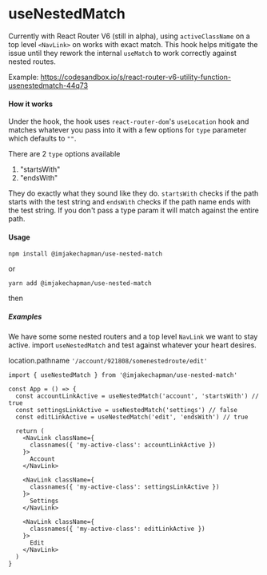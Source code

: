 # useNestedMatch

Currently with React Router V6 (still in alpha), using `activeClassName` on a top level `<NavLink>` on works with exact match.
This hook helps mitigate the issue until they rework the internal `useMatch` to work correctly against nested routes.

Example: https://codesandbox.io/s/react-router-v6-utility-function-usenestedmatch-44q73

#### How it works

Under the hook, the hook uses `react-router-dom`'s `useLocation` hook and matches whatever you pass into it with a few options for `type` parameter which defaults to `""`.

There are 2 `type` options available

1. "startsWith"
2. "endsWith"

They do exactly what they sound like they do. `startsWith` checks if the path starts with the test string and `endsWith` checks if the path name ends with the test string. If you don't pass a type param it will match against the entire path.

#### Usage

```
npm install @imjakechapman/use-nested-match
```

or

```
yarn add @imjakechapman/use-nested-match
```

then

##### Examples

We have some some nested routers and a top level `NavLink` we want to stay active. import `useNestedMatch` and test against whatever your heart desires.

location.pathname `'/account/921808/somenestedroute/edit'`

```
import { useNestedMatch } from '@imjakechapman/use-nested-match'

const App = () => {
  const accountLinkActive = useNestedMatch('account', 'startsWith') // true
  const settingsLinkActive = useNestedMatch('settings') // false
  const editLinkActive = useNestedMatch('edit', 'endsWith') // true

  return (
    <NavLink className={
      classnames({ 'my-active-class': accountLinkActive })
    }>
      Account
    </NavLink>

    <NavLink className={
      classnames({ 'my-active-class': settingsLinkActive })
    }>
      Settings
    </NavLink>

    <NavLink className={
      classnames({ 'my-active-class': editLinkActive })
    }>
      Edit
    </NavLink>
  )
}
```
